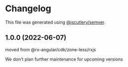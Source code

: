 # Changelog

This file was generated using [@jscutlery/semver](https://github.com/jscutlery/semver).

## 1.0.0 (2022-06-07)

moved from @rx-angular/cdk/zone-less/rxjs

We don't plan further maintenance for upcoming versions
